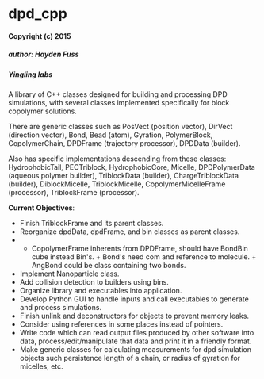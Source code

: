 # dpd_cpp
#### Copyright (c) 2015
##### author: Hayden Fuss
##### Yingling labs


A library of C++ classes designed for building and processing DPD simulations, with several classes implemented specifically for block copolymer solutions.

There are generic classes such as PosVect (position vector), DirVect (direction vector), Bond, Bead (atom), Gyration, PolymerBlock, CopolymerChain, DPDFrame (trajectory processor), DPDData (builder).

Also has specific implementations descending from these classes: HydrophobicTail, PECTriblock, HydrophobicCore, Micelle, DPDPolymerData (aqueous polymer builder), TriblockData (builder), ChargeTriblockData (builder), DiblockMicelle, TriblockMicelle, CopolymerMicelleFrame (processor), TriblockFrame (processor).

__Current__ __Objectives__:  
* Finish TriblockFrame and its parent classes.  
* Reorganize dpdData, dpdFrame, and bin classes as parent classes.
* + CopolymerFrame inherents from DPDFrame, should have BondBin cube instead Bin's.  + Bond's need com and reference to molecule.  + AngBond could be class containing two bonds.
* Implement Nanoparticle class.  
* Add collision detection to builders using bins.  
* Organize library and executables into application.  
* Develop Python GUI to handle inputs and call executables to generate and process simulations.  
* Finish unlink and deconstructors for objects to prevent memory leaks.  
* Consider using references in some places instead of pointers.  
* Write code which can read output files produced by other software into data, process/edit/manipulate that data and print it in a friendly format.  
* Make generic classes for calculating measurements for dpd simulation objects such persistence length of a chain, or radius of gyration for micelles, etc.
